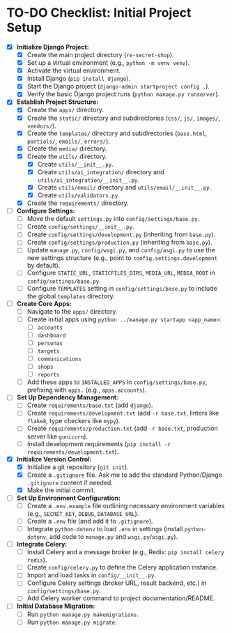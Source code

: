 # TO-DO Checklist: Initial Project Setup

- [x] **Initialize Django Project:**
    - [x] Create the main project directory (`re-secret-shop`).
    - [x] Set up a virtual environment (e.g., `python -m venv venv`).
    - [x] Activate the virtual environment.
    - [x] Install Django (`pip install django`).
    - [x] Start the Django project (`django-admin startproject config .`).
    - [x] Verify the basic Django project runs (`python manage.py runserver`).

- [x] **Establish Project Structure:**
    - [x] Create the `apps/` directory.
    - [x] Create the `static/` directory and subdirectories (`css/`, `js/`, `images/`, `vendors/`).
    - [x] Create the `templates/` directory and subdirectories (`base.html`, `partials/`, `emails/`, `errors/`).
    - [x] Create the `media/` directory.
    - [x] Create the `utils/` directory.
        - [x] Create `utils/__init__.py`.
        - [x] Create `utils/ai_integration/` directory and `utils/ai_integration/__init__.py`.
        - [x] Create `utils/email/` directory and `utils/email/__init__.py`.
        - [x] Create `utils/validators.py`.
    - [x] Create the `requirements/` directory.

- [ ] **Configure Settings:**
    - [ ] Move the default `settings.py` into `config/settings/base.py`.
    - [ ] Create `config/settings/__init__.py`.
    - [ ] Create `config/settings/development.py` (inheriting from `base.py`).
    - [ ] Create `config/settings/production.py` (inheriting from `base.py`).
    - [ ] Update `manage.py`, `config/wsgi.py`, and `config/asgi.py` to use the new settings structure (e.g., point to `config.settings.development` by default).
    - [ ] Configure `STATIC_URL`, `STATICFILES_DIRS`, `MEDIA_URL`, `MEDIA_ROOT` in `config/settings/base.py`.
    - [ ] Configure `TEMPLATES` setting in `config/settings/base.py` to include the global `templates` directory.

- [ ] **Create Core Apps:**
    - [ ] Navigate to the `apps/` directory.
    - [ ] Create initial apps using `python ../manage.py startapp <app_name>`:
        - [ ] `accounts`
        - [ ] `dashboard`
        - [ ] `personas`
        - [ ] `targets`
        - [ ] `communications`
        - [ ] `shops`
        - [ ] `reports`
    - [ ] Add these apps to `INSTALLED_APPS` in `config/settings/base.py`, prefixing with `apps.` (e.g., `apps.accounts`).

- [ ] **Set Up Dependency Management:**
    - [ ] Create `requirements/base.txt` (add `django`).
    - [ ] Create `requirements/development.txt` (add `-r base.txt`, linters like `flake8`, type checkers like `mypy`).
    - [ ] Create `requirements/production.txt` (add `-r base.txt`, production server like `gunicorn`).
    - [ ] Install development requirements (`pip install -r requirements/development.txt`).

- [x] **Initialize Version Control:**
    - [x] Initialize a git repository (`git init`).
    - [x] Create a `.gitignore` file. Ask me to add the standard Python/Django `.gitignore` content if needed.
    - [x] Make the initial commit.

- [ ] **Set Up Environment Configuration:**
    - [ ] Create a `.env.example` file outlining necessary environment variables (e.g., `SECRET_KEY`, `DEBUG`, `DATABASE_URL`).
    - [ ] Create a `.env` file (and add it to `.gitignore`).
    - [ ] Integrate `python-dotenv` to load `.env` in settings (install `python-dotenv`, add code to `manage.py` and `wsgi.py`/`asgi.py`).

- [ ] **Integrate Celery:**
    - [ ] Install Celery and a message broker (e.g., Redis: `pip install celery redis`).
    - [ ] Create `config/celery.py` to define the Celery application instance.
    - [ ] Import and load tasks in `config/__init__.py`.
    - [ ] Configure Celery settings (broker URL, result backend, etc.) in `config/settings/base.py`.
    - [ ] Add Celery worker command to project documentation/README.

- [ ] **Initial Database Migration:**
    - [ ] Run `python manage.py makemigrations`.
    - [ ] Run `python manage.py migrate`.
